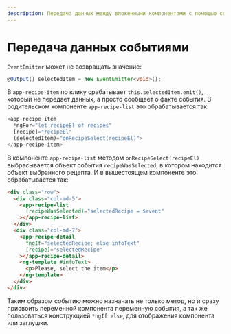 ```yaml
---
description: Передача данных между вложенными компонентами с помощью событий в Angular5.
---
```


# Передача данных событиями

`EventEmitter` может не возвращать значение:

```typescript
@Output() selectedItem = new EventEmitter<void>();
```

В `app-recipe-item` по клику срабатывает `this.selectedItem.emit()`, который не передает данных, а просто сообщает о факте события. В родительском компоненте `app-recipe-list` это обрабатывается так:

```typescript
<app-recipe-item
  *ngFor="let recipeEl of recipes"
  [recipe]="recipeEl"
  (selectedItem)="onRecipeSelect(recipeEl)">
</app-recipe-item>
```

В компоненте `app-recipe-list` методом `onRecipeSelect(recipeEl)` выбрасывается объект события `recipeWasSelected`, в котором находится объект выбранного рецепта. И в вышестоящем компоненте это обрабатывается так:

```html
<div class="row">
  <div class="col-md-5">
    <app-recipe-list
      (recipeWasSelected)="selectedRecipe = $event"
    ></app-recipe-list>
  </div>
  <div class="col-md-7">
    <app-recipe-detail
      *ngIf="selectedRecipe; else infoText"
      [recipe]="selectedRecipe"
    ></app-recipe-detail>
    <ng-template #infoText>
      <p>Please, select the item</p>
    </ng-template>
  </div>
</div>
```

Таким образом событию можно назначать не только метод, но и сразу присвоить переменной компонента переменную события, а так же пользоваться конструкцией `*ngIf else`, для отображения компонента или заглушки.
